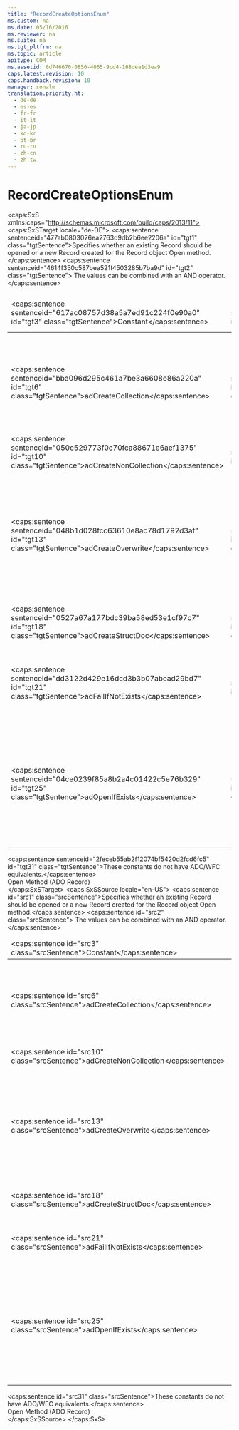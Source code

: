 ```yaml
---
title: "RecordCreateOptionsEnum"
ms.custom: na
ms.date: 05/16/2016
ms.reviewer: na
ms.suite: na
ms.tgt_pltfrm: na
ms.topic: article
apitype: COM
ms.assetid: 6d746670-0850-4065-9cd4-168dea1d3ea9
caps.latest.revision: 10
caps.handback.revision: 10
manager: sonalm
translation.priority.ht: 
  - de-de
  - es-es
  - fr-fr
  - it-it
  - ja-jp
  - ko-kr
  - pt-br
  - ru-ru
  - zh-cn
  - zh-tw
---
```

# RecordCreateOptionsEnum
<?xml version="1.0" encoding="utf-8"?>
<caps:SxS xmlns:caps="http://schemas.microsoft.com/build/caps/2013/11">
  <caps:SxSTarget locale="de-DE">
    <developerReferenceWithoutSyntaxDocument xsi:schemaLocation="http://ddue.schemas.microsoft.com/authoring/2003/5 http://dduestorage.blob.core.windows.net/ddueschema/developer.xsd" xmlns="http://ddue.schemas.microsoft.com/authoring/2003/5" xmlns:xlink="http://www.w3.org/1999/xlink" xmlns:xsi="http://www.w3.org/2001/XMLSchema-instance">
      <introduction>
        <para>
          <caps:sentence sentenceid="477ab0803026ea2763d9db2b6ee2206a" id="tgt1" class="tgtSentence">Specifies whether an existing <legacyBold>Record</legacyBold> should be opened or a new <legacyBold>Record</legacyBold> created for the <legacyLink xlink:href="db83ed2c-a8e3-460c-8682-64667e4d5d01">Record</legacyLink> object <legacyLink xlink:href="ab79a623-88a9-40b6-a017-a658bf19b778">Open</legacyLink> method.</caps:sentence>
          <caps:sentence sentenceid="4614f350c587bea521f4503285b7ba9d" id="tgt2" class="tgtSentence"> The values can be combined with an AND operator.</caps:sentence>
        </para>
        <table>
          <thead>
            <tr>
              <TD>
                <para>
                  <caps:sentence sentenceid="617ac08757d38a5a7ed91c224f0e90a0" id="tgt3" class="tgtSentence">Constant</caps:sentence>
                </para>
              </TD>
              <TD>
                <para>
                  <caps:sentence sentenceid="2063c1608d6e0baf80249c42e2be5804" id="tgt4" class="tgtSentence">Value</caps:sentence>
                </para>
              </TD>
              <TD>
                <para>
                  <caps:sentence sentenceid="67daf92c833c41c95db874e18fcb2786" id="tgt5" class="tgtSentence">Description</caps:sentence>
                </para>
              </TD>
            </tr>
          </thead>
          <tbody>
            <tr>
              <TD>
                <para>
                  <legacyBold>
                    <caps:sentence sentenceid="bba096d295c461a7be3a6608e86a220a" id="tgt6" class="tgtSentence">adCreateCollection</caps:sentence>
                  </legacyBold>
                </para>
              </TD>
              <TD>
                <para>
                  <caps:sentence sentenceid="f41b03f46687b6430a40b0d6624a472f" id="tgt7" class="tgtSentence">0x2000</caps:sentence>
                </para>
              </TD>
              <TD>
                <para>
                  <caps:sentence sentenceid="de588814527b62af4b7761f485c6f1f9" id="tgt8" class="tgtSentence">Creates a new <legacyBold>Record</legacyBold> at the node specified by <legacyItalic>Source</legacyItalic> parameter, instead of opening an existing <legacyBold>Record</legacyBold>.</caps:sentence>
                  <caps:sentence sentenceid="fee58f28eadfc48843be0abf56ab2ff4" id="tgt9" class="tgtSentence"> If the source points to an existing node, then a run-time error occurs, unless <legacyBold>adCreateCollection</legacyBold> is combined with <legacyBold>adOpenIfExists</legacyBold> or <legacyBold>adCreateOverwrite</legacyBold>.</caps:sentence>
                </para>
              </TD>
            </tr>
            <tr>
              <TD>
                <para>
                  <legacyBold>
                    <caps:sentence sentenceid="050c529773f0c70fca88671e6aef1375" id="tgt10" class="tgtSentence">adCreateNonCollection</caps:sentence>
                  </legacyBold>
                </para>
              </TD>
              <TD>
                <para>
                  <caps:sentence sentenceid="cfcd208495d565ef66e7dff9f98764da" id="tgt11" class="tgtSentence">0</caps:sentence>
                </para>
              </TD>
              <TD>
                <para>
                  <caps:sentence sentenceid="a4ee781502ca41320ce5ff86e05eb515" id="tgt12" class="tgtSentence">Creates a new <legacyBold>Record</legacyBold> of type <legacyLink xlink:href="f557e537-015d-4ba7-8a41-a6f00b366a91">adSimpleRecord</legacyLink>.</caps:sentence>
                </para>
              </TD>
            </tr>
            <tr>
              <TD>
                <para>
                  <legacyBold>
                    <caps:sentence sentenceid="048b1d028fcc63610e8ac78d1792d3af" id="tgt13" class="tgtSentence">adCreateOverwrite</caps:sentence>
                  </legacyBold>
                </para>
              </TD>
              <TD>
                <para>
                  <caps:sentence sentenceid="468939a9b8dcf5f83a54d9dea4be60a2" id="tgt14" class="tgtSentence">0x4000000</caps:sentence>
                </para>
              </TD>
              <TD>
                <para>
                  <caps:sentence sentenceid="2025e9ece6e94f04d296a345a7780d05" id="tgt15" class="tgtSentence">Modifies the creation flags <legacyBold>adCreateCollection</legacyBold>, <legacyBold>adCreateNonCollection</legacyBold>, and <legacyBold>adCreateStructDoc</legacyBold>.</caps:sentence>
                  <caps:sentence sentenceid="a67667374ca6d02dab04bc42af7c8b2f" id="tgt16" class="tgtSentence"> When OR is used with this value and one of the creation flag values, if the source URL points to an existing node or <legacyBold>Record</legacyBold>, then the existing <legacyBold>Record</legacyBold> is overwritten and a new one is created in its place.</caps:sentence>
                  <caps:sentence sentenceid="3bbb73e86560554f6db566786401ec45" id="tgt17" class="tgtSentence"> This value cannot be used together with <legacyBold>adOpenIfExists</legacyBold>.</caps:sentence>
                </para>
              </TD>
            </tr>
            <tr>
              <TD>
                <para>
                  <legacyBold>
                    <caps:sentence sentenceid="0527a67a177bdc39ba58ed53e1cf97c7" id="tgt18" class="tgtSentence">adCreateStructDoc</caps:sentence>
                  </legacyBold>
                </para>
              </TD>
              <TD>
                <para>
                  <caps:sentence sentenceid="b1c24d059a4f1a268581dc8942bce83a" id="tgt19" class="tgtSentence">0x80000000</caps:sentence>
                </para>
              </TD>
              <TD>
                <para>
                  <caps:sentence sentenceid="bf4313f28ca6ece896771cd2cd0dded7" id="tgt20" class="tgtSentence">Creates a new <legacyBold>Record</legacyBold> of type <legacyLink xlink:href="f557e537-015d-4ba7-8a41-a6f00b366a91">adStructDoc</legacyLink>, instead of opening an existing <legacyBold>Record</legacyBold>.</caps:sentence>
                </para>
              </TD>
            </tr>
            <tr>
              <TD>
                <para>
                  <legacyBold>
                    <caps:sentence sentenceid="dd3122d429e16dcd3b3b07abead29bd7" id="tgt21" class="tgtSentence">adFailIfNotExists</caps:sentence>
                  </legacyBold>
                </para>
              </TD>
              <TD>
                <para>
                  <caps:sentence sentenceid="6bb61e3b7bce0931da574d19d1d82c88" id="tgt22" class="tgtSentence">-1</caps:sentence>
                </para>
              </TD>
              <TD>
                <para>
                  <caps:sentence sentenceid="f2519f5b2ce0ab7912c13b0af6ebf9f2" id="tgt23" class="tgtSentence">Default.</caps:sentence>
                  <caps:sentence sentenceid="93e70943b64d2ced1d0ea6e33e5730cc" id="tgt24" class="tgtSentence"> Results in a run-time error if <legacyItalic>Source </legacyItalic>points to a non-existent node.</caps:sentence>
                </para>
              </TD>
            </tr>
            <tr>
              <TD>
                <para>
                  <legacyBold>
                    <caps:sentence sentenceid="04ce0239f85a8b2a4c01422c5e76b329" id="tgt25" class="tgtSentence">adOpenIfExists</caps:sentence>
                  </legacyBold>
                </para>
              </TD>
              <TD>
                <para>
                  <caps:sentence sentenceid="0296d013beadbb665bbaad8984206f3d" id="tgt26" class="tgtSentence">0x2000000</caps:sentence>
                </para>
              </TD>
              <TD>
                <para>
                  <caps:sentence sentenceid="2025e9ece6e94f04d296a345a7780d05" id="tgt27" class="tgtSentence">Modifies the creation flags <legacyBold>adCreateCollection</legacyBold>, <legacyBold>adCreateNonCollection</legacyBold>, and <legacyBold>adCreateStructDoc</legacyBold>.</caps:sentence>
                  <caps:sentence sentenceid="c9ae16412e319768beda72f5c242ddd2" id="tgt28" class="tgtSentence"> When OR is used with this value and one of the creation flag values, if the source URL points to an existing node or <legacyBold>Record</legacyBold> object, then the provider must open the existing <legacyBold>Record</legacyBold> instead of creating a new one.</caps:sentence>
                  <caps:sentence sentenceid="7da616ad59c261db1197ebde2713acf4" id="tgt29" class="tgtSentence"> This value cannot be used together with <legacyBold>adCreateOverwrite</legacyBold>.</caps:sentence>
                </para>
              </TD>
            </tr>
          </tbody>
        </table>
      </introduction>
      <section>
        <title>
          <caps:sentence sentenceid="a6dc3038423486f2c8833a3eba25ddab" id="tgt30" class="tgtSentence">ADO/WFC Equivalent</caps:sentence>
        </title>
        <content>
          <para>
            <caps:sentence sentenceid="2feceb55ab2f12074bf5420d2fcd6fc5" id="tgt31" class="tgtSentence">These constants do not have ADO/WFC equivalents.</caps:sentence>
          </para>
        </content>
      </section>
      <section>
        <title>
          <caps:sentence sentenceid="2f342d3be839cc5b67ae0de7d404b8e6" id="tgt32" class="tgtSentence">Applies To</caps:sentence>
        </title>
        <content>
          <para>
            <link xlink:href="ab79a623-88a9-40b6-a017-a658bf19b778">Open Method (ADO Record)</link>
          </para>
        </content>
      </section>
      <relatedTopics></relatedTopics>
    </developerReferenceWithoutSyntaxDocument>
  </caps:SxSTarget>
  <caps:SxSSource locale="en-US">
    <developerReferenceWithoutSyntaxDocument xsi:schemaLocation="http://ddue.schemas.microsoft.com/authoring/2003/5 http://dduestorage.blob.core.windows.net/ddueschema/developer.xsd" xmlns="http://ddue.schemas.microsoft.com/authoring/2003/5" xmlns:xlink="http://www.w3.org/1999/xlink" xmlns:xsi="http://www.w3.org/2001/XMLSchema-instance">
      <introduction>
        <para>
          <caps:sentence id="src1" class="srcSentence">Specifies whether an existing <legacyBold>Record</legacyBold> should be opened or a new <legacyBold>Record</legacyBold> created for the <legacyLink xlink:href="db83ed2c-a8e3-460c-8682-64667e4d5d01">Record</legacyLink> object <legacyLink xlink:href="ab79a623-88a9-40b6-a017-a658bf19b778">Open</legacyLink> method.</caps:sentence>
          <caps:sentence id="src2" class="srcSentence"> The values can be combined with an AND operator.</caps:sentence>
        </para>
        <table>
          <thead>
            <tr>
              <TD>
                <para>
                  <caps:sentence id="src3" class="srcSentence">Constant</caps:sentence>
                </para>
              </TD>
              <TD>
                <para>
                  <caps:sentence id="src4" class="srcSentence">Value</caps:sentence>
                </para>
              </TD>
              <TD>
                <para>
                  <caps:sentence id="src5" class="srcSentence">Description</caps:sentence>
                </para>
              </TD>
            </tr>
          </thead>
          <tbody>
            <tr>
              <TD>
                <para>
                  <legacyBold>
                    <caps:sentence id="src6" class="srcSentence">adCreateCollection</caps:sentence>
                  </legacyBold>
                </para>
              </TD>
              <TD>
                <para>
                  <caps:sentence id="src7" class="srcSentence">0x2000</caps:sentence>
                </para>
              </TD>
              <TD>
                <para>
                  <caps:sentence id="src8" class="srcSentence">Creates a new <legacyBold>Record</legacyBold> at the node specified by <legacyItalic>Source</legacyItalic> parameter, instead of opening an existing <legacyBold>Record</legacyBold>.</caps:sentence>
                  <caps:sentence id="src9" class="srcSentence"> If the source points to an existing node, then a run-time error occurs, unless <legacyBold>adCreateCollection</legacyBold> is combined with <legacyBold>adOpenIfExists</legacyBold> or <legacyBold>adCreateOverwrite</legacyBold>.</caps:sentence>
                </para>
              </TD>
            </tr>
            <tr>
              <TD>
                <para>
                  <legacyBold>
                    <caps:sentence id="src10" class="srcSentence">adCreateNonCollection</caps:sentence>
                  </legacyBold>
                </para>
              </TD>
              <TD>
                <para>
                  <caps:sentence id="src11" class="srcSentence">0</caps:sentence>
                </para>
              </TD>
              <TD>
                <para>
                  <caps:sentence id="src12" class="srcSentence">Creates a new <legacyBold>Record</legacyBold> of type <legacyLink xlink:href="f557e537-015d-4ba7-8a41-a6f00b366a91">adSimpleRecord</legacyLink>.</caps:sentence>
                </para>
              </TD>
            </tr>
            <tr>
              <TD>
                <para>
                  <legacyBold>
                    <caps:sentence id="src13" class="srcSentence">adCreateOverwrite</caps:sentence>
                  </legacyBold>
                </para>
              </TD>
              <TD>
                <para>
                  <caps:sentence id="src14" class="srcSentence">0x4000000</caps:sentence>
                </para>
              </TD>
              <TD>
                <para>
                  <caps:sentence id="src15" class="srcSentence">Modifies the creation flags <legacyBold>adCreateCollection</legacyBold>, <legacyBold>adCreateNonCollection</legacyBold>, and <legacyBold>adCreateStructDoc</legacyBold>.</caps:sentence>
                  <caps:sentence id="src16" class="srcSentence"> When OR is used with this value and one of the creation flag values, if the source URL points to an existing node or <legacyBold>Record</legacyBold>, then the existing <legacyBold>Record</legacyBold> is overwritten and a new one is created in its place.</caps:sentence>
                  <caps:sentence id="src17" class="srcSentence"> This value cannot be used together with <legacyBold>adOpenIfExists</legacyBold>.</caps:sentence>
                </para>
              </TD>
            </tr>
            <tr>
              <TD>
                <para>
                  <legacyBold>
                    <caps:sentence id="src18" class="srcSentence">adCreateStructDoc</caps:sentence>
                  </legacyBold>
                </para>
              </TD>
              <TD>
                <para>
                  <caps:sentence id="src19" class="srcSentence">0x80000000</caps:sentence>
                </para>
              </TD>
              <TD>
                <para>
                  <caps:sentence id="src20" class="srcSentence">Creates a new <legacyBold>Record</legacyBold> of type <legacyLink xlink:href="f557e537-015d-4ba7-8a41-a6f00b366a91">adStructDoc</legacyLink>, instead of opening an existing <legacyBold>Record</legacyBold>.</caps:sentence>
                </para>
              </TD>
            </tr>
            <tr>
              <TD>
                <para>
                  <legacyBold>
                    <caps:sentence id="src21" class="srcSentence">adFailIfNotExists</caps:sentence>
                  </legacyBold>
                </para>
              </TD>
              <TD>
                <para>
                  <caps:sentence id="src22" class="srcSentence">-1</caps:sentence>
                </para>
              </TD>
              <TD>
                <para>
                  <caps:sentence id="src23" class="srcSentence">Default.</caps:sentence>
                  <caps:sentence id="src24" class="srcSentence"> Results in a run-time error if <legacyItalic>Source </legacyItalic>points to a non-existent node.</caps:sentence>
                </para>
              </TD>
            </tr>
            <tr>
              <TD>
                <para>
                  <legacyBold>
                    <caps:sentence id="src25" class="srcSentence">adOpenIfExists</caps:sentence>
                  </legacyBold>
                </para>
              </TD>
              <TD>
                <para>
                  <caps:sentence id="src26" class="srcSentence">0x2000000</caps:sentence>
                </para>
              </TD>
              <TD>
                <para>
                  <caps:sentence id="src27" class="srcSentence">Modifies the creation flags <legacyBold>adCreateCollection</legacyBold>, <legacyBold>adCreateNonCollection</legacyBold>, and <legacyBold>adCreateStructDoc</legacyBold>.</caps:sentence>
                  <caps:sentence id="src28" class="srcSentence"> When OR is used with this value and one of the creation flag values, if the source URL points to an existing node or <legacyBold>Record</legacyBold> object, then the provider must open the existing <legacyBold>Record</legacyBold> instead of creating a new one.</caps:sentence>
                  <caps:sentence id="src29" class="srcSentence"> This value cannot be used together with <legacyBold>adCreateOverwrite</legacyBold>.</caps:sentence>
                </para>
              </TD>
            </tr>
          </tbody>
        </table>
      </introduction>
      <section>
        <title>
          <caps:sentence id="src30" class="srcSentence">ADO/WFC Equivalent</caps:sentence>
        </title>
        <content>
          <para>
            <caps:sentence id="src31" class="srcSentence">These constants do not have ADO/WFC equivalents.</caps:sentence>
          </para>
        </content>
      </section>
      <section>
        <title>
          <caps:sentence id="src32" class="srcSentence">Applies To</caps:sentence>
        </title>
        <content>
          <para>
            <link xlink:href="ab79a623-88a9-40b6-a017-a658bf19b778">Open Method (ADO Record)</link>
          </para>
        </content>
      </section>
      <relatedTopics></relatedTopics>
    </developerReferenceWithoutSyntaxDocument>
  </caps:SxSSource>
</caps:SxS>